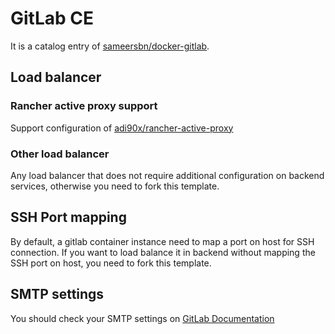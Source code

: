 # GitLab CE

It is a catalog entry of [sameersbn/docker-gitlab](https://github.com/sameersbn/docker-gitlab).

## Load balancer

### Rancher active proxy support

Support configuration of [adi90x/rancher-active-proxy](https://github.com/adi90x/rancher-active-proxy)

### Other load balancer

Any load balancer that does not require additional configuration on backend services, otherwise you need to fork this template.

## SSH Port mapping

By default, a gitlab container instance need to map a port on host for SSH connection. If you want to load balance it in backend without mapping the SSH port on host, you need to fork this template.

## SMTP settings

You should check your SMTP settings on [GitLab Documentation](https://docs.gitlab.com/omnibus/settings/smtp.html)
